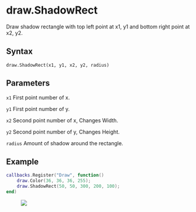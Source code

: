 # draw.ShadowRect
Draw shadow rectangle with top left point at x1, y1 and bottom right point at x2, y2.

## Syntax
```
draw.ShadowRect(x1, y1, x2, y2, radius)
```

## Parameters
```x1``` First point number of x.

```y1``` First point number of y.

```x2``` Second point number of x, Changes Width.

```y2``` Second point number of y, Changes Height.

```radius``` Amount of shadow around the rectangle.

## Example
```lua
callbacks.Register("Draw", function()
    draw.Color(36, 36, 36, 255);
    draw.ShadowRect(50, 50, 300, 200, 100);
end)
```

<figure>
  <img src="/kb/lua/docs/library/draw/shadowrect.png"/>
</figure>